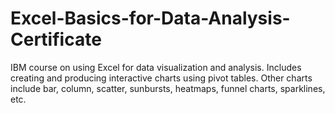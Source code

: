 # Excel-Basics-for-Data-Analysis-Certificate
IBM course on using Excel for data visualization and analysis. Includes creating and producing interactive charts using pivot tables. Other charts include bar, column, scatter, sunbursts, heatmaps, funnel charts, sparklines, etc.
